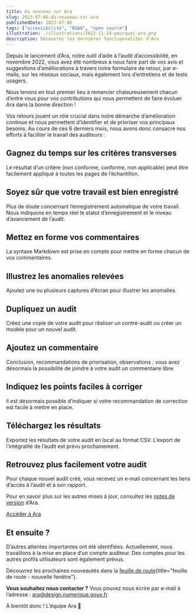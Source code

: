 ```yaml
---
title: Du nouveau sur Ara
slug: 2023-07-06-du-nouveau-sur-ara
publishedDate: 2023-07-06
tags: ["accessibilité", "RGAA", "open source"]
illustration: ./illustrations/2022-11-24-pourquoi-ara.png
description: Découvrez les dernières fonctionnalités d’Ara
---
```


Depuis le lancement d’Ara, notre outil d’aide à l’audit d’accessibilité, en novembre 2022, vous avez été nombreux à nous faire part de vos avis et suggestions d’améliorations à travers notre formulaire de retour, par e-mails, sur les réseaux sociaux, mais également lors d’entretiens et de tests usagers. 

Nous tenons en tout premier lieu à remercier chaleureusement chacun d’entre vous pour vos contributions qui nous permettent de faire évoluer Ara dans la bonne direction ! 

Vos retours jouent un rôle crucial dans notre démarche d’amélioration continue et nous permettent d’identifier et de prioriser vos principaux besoins. Au cours de ces 6 derniers mois, nous avons donc consacré nos efforts à faciliter le travail des auditeurs : 

<div class="fr-container">



<div class="fr-grid-row fr-grid-row--gutters">
<div class="fr-col">
    <div class="fr-card">
        <div class="fr-card__body">
            <div class="fr-card__content">
                <h2 class="fr-card__title">Gagnez du temps sur les critères transverses</h2>
                <p class="fr-card__desc">Le résultat d’un critère (non conforme, conforme, non applicable) peut être facilement appliqué à toutes les pages de l’échantillon.</p>
            </div>
        </div>
    </div>
</div>
</div>
<div class="fr-grid-row fr-grid-row--gutters">
<div class="fr-col">
    <div class="fr-card">
        <div class="fr-card__body">
            <div class="fr-card__content">
                <h2 class="fr-card__title">Soyez sûr que votre travail est bien enregistré</h2>
                <p class="fr-card__desc">Plus de doute concernant l’enregistrement automatique de votre travail. Nous indiquons en temps réel le statut d’enregistrement et le niveau d’avancement de l’audit.</p>
            </div>
        </div>
    </div>
</div>
</div>


<div class="fr-grid-row fr-grid-row--gutters">
<div class="fr-col">
    <div class="fr-card">
        <div class="fr-card__body">
            <div class="fr-card__content">
                <h2 class="fr-card__title">Mettez en forme vos commentaires</h2>
                <p class="fr-card__desc">La syntaxe Markdown est prise en compte pour mettre en forme chacun de vos commentaires.</p>
            </div>
        </div>
    </div>
</div>
<div class="fr-col">
    <div class="fr-card">
        <div class="fr-card__body">
            <div class="fr-card__content">
                <h2 class="fr-card__title">Illustrez les anomalies relevées</h2>
                <p class="fr-card__desc">Ajoutez une ou plusieurs captures d’écran pour illustrer les anomalies.</p>
            </div>
        </div>
    </div>
</div>
</div>

<div class="fr-grid-row fr-grid-row--gutters">
<div class="fr-col">
    <div class="fr-card">
        <div class="fr-card__body">
            <div class="fr-card__content">
                <h2 class="fr-card__title">Dupliquez un audit</h2>
                <p class="fr-card__desc">Créez une copie de votre audit pour réaliser un contre-audit ou créer un modèle pour un nouvel audit.</p>
            </div>
        </div>
    </div>
</div>
<div class="fr-col">
    <div class="fr-card">
        <div class="fr-card__body">
            <div class="fr-card__content">
                <h2 class="fr-card__title">Ajoutez un commentaire</h2>
                <p class="fr-card__desc">Conclusion, recommandations de priorisation, observations : vous avez désormais la possibilité de joindre à votre audit un commentaire libre.</p>
            </div>
        </div>
    </div>
</div>
</div>


<div class="fr-grid-row fr-grid-row--gutters">
<div class="fr-col">
    <div class="fr-card">
        <div class="fr-card__body">
            <div class="fr-card__content">
                <h2 class="fr-card__title">Indiquez les points faciles à corriger</h2>
                <p class="fr-card__desc">Il est désormais possible d’indiquer si votre recommandation de correction est facile à mettre en place.</p>
            </div>
        </div>
    </div>
</div>
<div class="fr-col">
    <div class="fr-card">
        <div class="fr-card__body">
            <div class="fr-card__content">
                <h2 class="fr-card__title">Téléchargez les résultats</h2>
                <p class="fr-card__desc">Exportez les résultats de votre audit en local au format CSV. L’export de l’intégralité de l’audit est prévu prochainement. </p>
            </div>
        </div>
    </div>
</div>
</div>


<div class="fr-grid-row fr-grid-row--gutters">
<div class="fr-col-6">
    <div class="fr-card">
        <div class="fr-card__body">
            <div class="fr-card__content">
                <h2 class="fr-card__title">Retrouvez plus facilement votre audit</h2>
                <p class="fr-card__desc">Pour chaque nouvel audit créé, vous recevez un e-mail concernant les liens d’accès à l’audit et à son rapport.</p>
            </div>
        </div>
    </div>
</div>

</div>
</div>
</div> 

<p class="fr-mt-4w">Pour en savoir plus sur les autres mises à jour, consultez les <a href="https://ara.numerique.gouv.fr/notes-de-versions" rel="noopener noreferrer" target="_blank"  title="notes de version - nouvelle fenêtre">notes de version</a> d’Ara.</p>
<div class="fr-container fr-my-4w">
<div class="fr-grid-row fr-grid-row--center">
<a class="fr-btn" href="https://ara.numerique.gouv.fr">Accéder à Ara</a>
</div>
</div>  

## Et ensuite ?  

D’autres attentes importantes ont été identifiées. Actuellement, nous travaillons à la mise en place d’un compte auditeur. Des comptes pour les autres profils utilisateurs sont également prévus.

Découvrez les prochaines nouveautés dans la [feuille de route](https://ara.numerique.gouv.fr/feuille-de-route){title="feuille de route - nouvelle fenêtre"}.


**Vous souhaitez nous contacter ?**
Vous pouvez nous écrire par e-mail à l’adresse : ara@design.numerique.gouv.fr 

À bientôt donc ! L’équipe Ara 🦜
